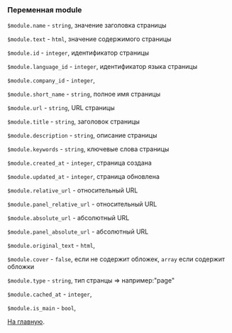 ### Переменная module

`$module.name` - `string`, значение заголовка страницы

`$module.text` - `html`, значение содержимого страницы

`$module.id` - `integer`, идентификатор страницы

`$module.language_id` - `integer`, идентификатор языка страницы 

`$module.company_id` - `integer`,

`$module.short_name` - `string`, полное имя страницы

`$module.url` - `string`, URL страницы

`$module.title` - `string`, заголовок страницы

`$module.description` - `string`, описание страницы

`$module.keywords` - `string`, ключевые слова страницы

`$module.created_at` - `integer`, страница создана 

`$module.updated_at` - `integer`, страница обновлена 

`$module.relative_url` - относительный URL

`$module.panel_relative_url` - относительный URL

`$module.absolute_url` - абсолютный URL

`$module.panel_absolute_url` - абсолютный URL

`$module.original_text` - `html`, 

`$module.cover` - `false`, если не содержит обложек, `array` если содержит обложки 

`$module.type` - `string`, тип странцы => например:"page"

`$module.cached_at` - `integer`,

`$module.is_main` - `bool`,

[На главную](../index.md).